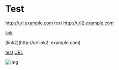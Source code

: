 # Test #

<http://url.example.com>  text <http://url2.example.com>

[link](     http://urllink.example.com)

[link2](http://urllink2
  .example.com)

[test][id1]
[URL][id2]

[id1]:       
http://urldef1.example.com

[id2]: http://urldef2.example.com "URL"

![img](http://urlimg.example.com)
